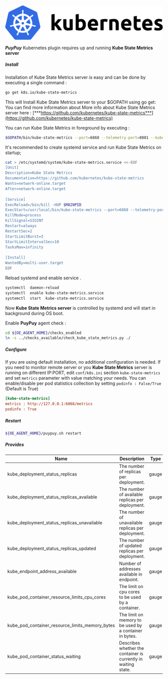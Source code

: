 ![kubernetes](../images/kubernetes.png)

***PuyPuy*** Kubernetes plugin requires up and running  **Kube State Metrics server**    

##### **Install**

Installation of Kube State Metrics server is easy and can be done by executing a single command :  


```bash
go get k8s.io/kube-state-metrics
```

This will Install Kube State Metrics server to your $GOPATH using go get:
You can find more information about More info about Kube State Metrics server here : [***https://github.com/kubernetes/kube-state-metrics***](https://github.com/kubernetes/kube-state-metrics)

You can run Kube State Metrics in foreground by executing : 

```bash
$GOPATH/bin/kube-state-metrics --port=6868 --telemetry-port=8081 --kubeconfig=/etc/kubernetes/admin.conf
```

It's recommended to create systemd service and run Kube State Metrics on startup; 

```bash
cat > /etc/systemd/system/kube-state-metrics.service <<-EOF
[Unit]
Description=Kube State Metrics
Documentation=https://github.com/kubernetes/kube-state-metrics
Wants=network-online.target
After=network-online.target

[Service]
ExecReload=/bin/kill -HUP $MAINPID
ExecStart=/usr/local/bin/kube-state-metrics --port=6868 --telemetry-port=8081 --kubeconfig=/etc/kubernetes/admin.conf
KillMode=process
KillSignal=SIGINT
Restart=always
RestartSec=2
StartLimitBurst=3
StartLimitIntervalSec=10
TasksMax=infinity

[Install]
WantedBy=multi-user.target
EOF
```

Reload systemd and enable service . 

```bash
systemctl  daemon-reload  
systemctl  enable kube-state-metrics.service 
systemctl  start  kube-state-metrics.service 
```

Now **Kube State Metrics server** is controlled by systemd and will start in background during OS boot. 

Enable **PuyPuy** agent check :
 
```bash
cd ${OE_AGENT_HOME}/checks_enabled
ln -s ../checks_available/check_kube_state_metrics.py ./
```

##### **Configure**

If you are using default installation, no additional configuration is needed.
If you need to monitor remote server or you **Kube State Metrics**  server is running on different IP:PORT, 
edit `conf/k8s.ini` section `kube-state-metrics` and set `metrics` parameter with value matching your needs.
You can enable/disable per pod statistics collection by setting ```podinfo : False/True``` (Default is True)  

```ini
[kube-state-metrics]
metrics : http://127.0.0.1:6868/metrics
podinfo : True
```

##### **Restart**

```bash
${OE_AGENT_HOME}/puypuy.sh restart
```

##### **Provides**

| Name  | Description | Type |
| ------------- | ------------- |------------- |
|kube_deployment_status_replicas|The number of replicas per deployment.|gauge|
|kube_deployment_status_replicas_available|The number of available replicas per deployment.|gauge|
|kube_deployment_status_replicas_unavailable|The number of unavailable replicas per deployment.|gauge|
|kube_deployment_status_replicas_updated|The number of updated replicas per deployment.|gauge|
|kube_endpoint_address_available|Number of addresses available in endpoint.|gauge|
|kube_pod_container_resource_limits_cpu_cores|The limit on cpu cores to be used by a container.|gauge|
|kube_pod_container_resource_limits_memory_bytes|The limit on memory to be used by a container in bytes.|gauge|
|kube_pod_container_status_waiting|Describes whether the container is currently in waiting state.|gauge|
